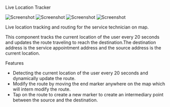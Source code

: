 Live Location Tracker

![Screenshot](Images/img1.png)
![Screenshot](Images/img2.png)
![Screenshot](Images/img3.png)
![Screenshot](Images/img4.png)

Live location tracking and routing for the service technician on map.

This component tracks the current location of the user every 20 seconds and updates the route traveling to reach the destination.The destination address is the service appointment address and the source address is the current location.

Features
- Detecting the current location of the user every 20 seconds and dynamically update the route.
- Modify the route by moving the end marker anywhere on the map which will intern modify the route.
- Tap on the route to create a new marker to create an intermediary point between the source and the destination.